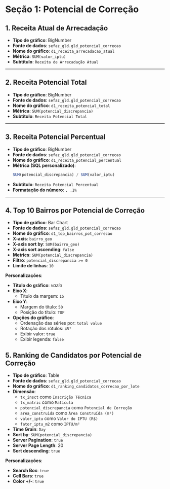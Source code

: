# Seção 1: Potencial de Correção

## 1. Receita Atual de Arrecadação  
- **Tipo de gráfico**: BigNumber  
- **Fonte de dados**: `sefaz_gld.gld_potencial_correcao`  
- **Nome do gráfico**: `d1_receita_arrecadacao_atual`  
- **Métrica**: `SUM(valor_iptu)`  
- **Subtítulo**: `Receita de Arrecadação Atual`

---

## 2. Receita Potencial Total  
- **Tipo de gráfico**: BigNumber  
- **Fonte de dados**: `sefaz_gld.gld_potencial_correcao`  
- **Nome do gráfico**: `d1_receita_potencial_total`  
- **Métrica**: `SUM(potencial_discrepancia)`  
- **Subtítulo**: `Receita Potencial Total`

---

## 3. Receita Potencial Percentual  
- **Tipo de gráfico**: BigNumber  
- **Fonte de dados**: `sefaz_gld.gld_potencial_correcao`  
- **Nome do gráfico**: `d1_receita_potencial_percentual`  
- **Métrica (SQL personalizado)**:
  ```sql
  SUM(potencial_discrepancia) / SUM(valor_iptu)
  ```
- **Subtítulo**: `Receita Potencial Percentual`  
- **Formatação do número**: `, .1%`

---

## 4. Top 10 Bairros por Potencial de Correção  
- **Tipo de gráfico**: Bar Chart  
- **Fonte de dados**: `sefaz_gld.gld_potencial_correcao`  
- **Nome do gráfico**: `d1_top_bairros_pot_correcao`  
- **X-axis**: `bairro_geo`  
- **X-axis sort by**: `SUM(bairro_geo)`
- **X-axis sort ascending**: `false`
- **Metrics**: `SUM(potencial_discrepancia)`
- **Filtro**: `potencial_discrepancia >= 0`  
- **Limite de linhas**: `10`

**Personalizações**:
- **Título do gráfico**: *vazio*  
- **Eixo X**:
  - Título da margem: `15`
- **Eixo Y**:
  - Margem do título: `50`
  - Posição do título: `TOP`
- **Opções do gráfico**:
  - Ordenação das séries por: `total value`
  - Rotação dos rótulos: `45°`
  - Exibir valor: `true`
  - Exibir legenda: `false`

## 5. Ranking de Candidatos por Potencial de Correção
- **Tipo de gráfico**: Table
- **Fonte de dados**: `sefaz_gld.gld_potencial_correcao`  
- **Nome do gráfico**: `d1_ranking_candidatos_correcao_por_lote`  
- **Dimensão**: 
  - `tx_insct` como `Inscrição Técnica`
  - `tx_matric` como `Matícula`
  - `potencial_discrepancia` como `Potencial de Correção`
  - `area_construida` como `Área Construída (m²)`
  - `valor_iptu` como `Valor do IPTU (R$)`
  - `fator_iptu_m2` como `IPTU/m²`
- **Time Grain**: `Day`
- **Sort by**: `SUM(potencial_discrepancia)`
- **Server Pagination**: `true`
- **Server Page Length**: 20
- **Sort descending**: `true`

**Personalizações**:
- **Search Box**: `true`
- **Cell Bars**: `true`
- **Color +/-**: `true`

